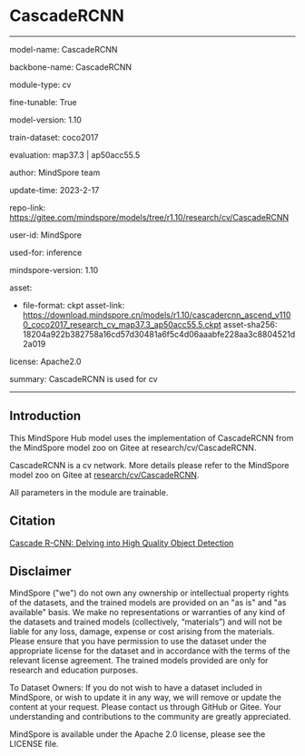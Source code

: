 # CascadeRCNN

---

model-name: CascadeRCNN

backbone-name: CascadeRCNN

module-type: cv

fine-tunable: True

model-version: 1.10

train-dataset: coco2017

evaluation: map37.3 | ap50acc55.5

author: MindSpore team

update-time: 2023-2-17

repo-link: <https://gitee.com/mindspore/models/tree/r1.10/research/cv/CascadeRCNN>

user-id: MindSpore

used-for: inference

mindspore-version: 1.10

asset:

-
    file-format: ckpt
    asset-link: <https://download.mindspore.cn/models/r1.10/cascadercnn_ascend_v1100_coco2017_research_cv_map37.3_ap50acc55.5.ckpt>
    asset-sha256: 18204a922b382758a16cd57d30481a6f5c4d06aaabfe228aa3c8804521d2a019

license: Apache2.0

summary: CascadeRCNN is used for cv

---

## Introduction

This MindSpore Hub model uses the implementation of CascadeRCNN from the MindSpore model zoo on Gitee at research/cv/CascadeRCNN.

CascadeRCNN is a cv network. More details please refer to the MindSpore model zoo on Gitee at [research/cv/CascadeRCNN](https://gitee.com/mindspore/models/blob/r1.10/research/cv/CascadeRCNN/README.md).

All parameters in the module are trainable.

## Citation

[Cascade R-CNN: Delving into High Quality Object Detection](https://arxiv.org/pdf/1712.00726.pdf)

## Disclaimer

MindSpore ("we") do not own any ownership or intellectual property rights of the datasets, and the trained models are provided on an "as is" and "as available" basis. We make no representations or warranties of any kind of the datasets and trained models (collectively, “materials”) and will not be liable for any loss, damage, expense or cost arising from the materials. Please ensure that you have permission to use the dataset under the appropriate license for the dataset and in accordance with the terms of the relevant license agreement. The trained models provided are only for research and education purposes.

To Dataset Owners: If you do not wish to have a dataset included in MindSpore, or wish to update it in any way, we will remove or update the content at your request. Please contact us through GitHub or Gitee. Your understanding and contributions to the community are greatly appreciated.

MindSpore is available under the Apache 2.0 license, please see the LICENSE file.
